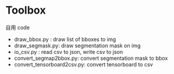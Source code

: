# Toolbox
自用 code

* draw_bbox.py : draw list of bboxes to img
* draw_segmask.py: draw segmentation mask on img
* io_csv.py : read csv to json, write csv to json
* convert_segmap2bbox.py: convert segmentation mask to bbox
* convert_tensorboard2csv.py: convert tensorboard to csv
